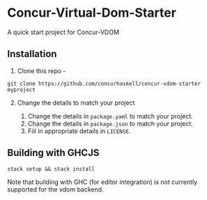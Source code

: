 # Concur-Virtual-Dom-Starter

A quick start project for Concur-VDOM

## Installation

1. Clone this repo -

```
git clone https://github.com/concurhaskell/concur-vdom-starter myproject
```

2. Change the details to match your project

    1. Change the details in `package.yaml` to match your project.
    2. Change the details in `package.json` to match your project.
    3. Fill in appropriate details in `LICENSE`.

## Building with GHCJS

```
stack setup && stack install
```

Note that building with GHC (for editor integration) is not currently supported for the vdom backend.
